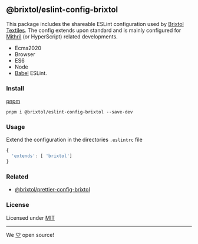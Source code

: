 ## @brixtol/eslint-config-brixtol

This package includes the shareable ESLint configuration used by [Brixtol Textiles](https://www.brixtoltextiles.com). The config extends upon standard and is mainly configured for [Mithril](https://mithril.js.org/) (or HyperScript) related developments.

- Ecma2020
- Browser
- ES6
- Node
- [Babel](https://github.com/babel/babel-eslint) ESLint.

### Install

[pnpm](https://pnpm.js.org/en/cli/install)

```cli
pnpm i @brixtol/eslint-config-brixtol --save-dev
```

### Usage

Extend the configuration in the directories `.eslintrc` file

```javascript
{
  'extends': [ 'brixtol']
}
```

### Related

- [@brixtol/prettier-config-brixtol](https://github.com/brixtol/prettier-config-brixtol)

### License

Licensed under [MIT](#LICENCE)

---

We [♡](https://www.brixtoltextiles.com/discount/4D3V3L0P3RS]) open source!
